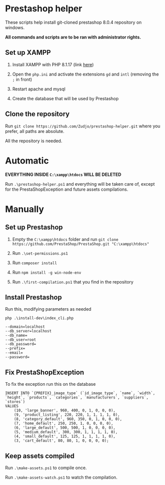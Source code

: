 # Prestashop helper

These scripts help install git-cloned prestashop 8.0.4 repository on windows.

**All commands and scripts are to be ran with administrator rights.**

## Set up XAMPP

1. Install XAMPP with PHP 8.1.17 (link [here](https://sourceforge.net/projects/xampp/files/XAMPP%20Windows/8.1.17/xampp-windows-x64-8.1.17-0-VS16-installer.exe))

2. Open the `php.ini` and activate the extensions `gd` and `intl` (removing the `;` in front)

3. Restart apache and mysql

4. Create the database that will be used by Prestashop

## Clone the repository

Run `git clone https://github.com/Zudjo/prestashop-helper.git` where you prefer, all paths are absolute.

All the repository is needed.

# Automatic

**EVERYTHING INSIDE `C:\xampp\htdocs` WILL BE DELETED**

Run `.\prestashop-helper.ps1` and everything will be taken care of, except for the PrestaShopException and future assets compilations.

# Manually

## Set up Prestashop

1. Empty the `C:\xampp\htdocs` folder and run `git clone https://github.com/PrestaShop/PrestaShop.git "C:\xampp\htdocs"`

2. Run `.\set-permissions.ps1`

3. Run `composer install`

4. Run `npm install -g win-node-env`

5. Run `.\first-compilation.ps1` that you find in the repository

## Install Prestashop

Run this, modifying parameters as needed

```
php .\install-dev\index_cli.php

--domain=localhost
--db_server=localhost
--db_name=
--db_user=root
--db_password=
--prefix=
--email=
--password=
```

## Fix PrestaShopException

To fix the exception run this on the database

```
INSERT INTO `{PREFIX}_image_type` (`id_image_type`, `name`, `width`, `height`, `products`, `categories`, `manufacturers`, `suppliers`, `stores`)
VALUES
	(10, 'large_banner', 960, 400, 0, 1, 0, 0, 0),
	(9, 'product_listing', 220, 220, 1, 1, 1, 1, 0),
	(8, 'category_default', 960, 350, 0, 1, 0, 0, 0),
	(7, 'home_default', 250, 250, 1, 0, 0, 0, 0),
	(6, 'large_default', 500, 500, 1, 0, 0, 0, 0),
	(5, 'medium_default', 300, 300, 1, 1, 1, 1, 0),
	(4, 'small_default', 125, 125, 1, 1, 1, 1, 0),
	(3, 'cart_default', 80, 80, 1, 0, 0, 0, 0);

```

## Keep assets compiled

Run `.\make-assets.ps1` to compile once.

Run `.\make-assets-watch.ps1` to watch the compilation.
